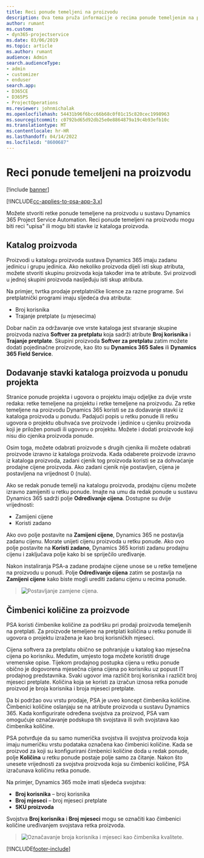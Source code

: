 ```yaml
---
title: Reci ponude temeljeni na proizvodu
description: Ova tema pruža informacije o recima ponude temeljenim na proizvodu.
author: rumant
ms.custom:
- dyn365-projectservice
ms.date: 03/06/2019
ms.topic: article
ms.author: rumant
audience: Admin
search.audienceType:
- admin
- customizer
- enduser
search.app:
- D365CE
- D365PS
- ProjectOperations
ms.reviewer: johnmichalak
ms.openlocfilehash: 54431b96f6bcc66b68c0f01c15c820cec1998963
ms.sourcegitcommit: c0792bd65d92db25e0e8864879a19c4b93efb10c
ms.translationtype: MT
ms.contentlocale: hr-HR
ms.lasthandoff: 04/14/2022
ms.locfileid: "8600687"
---
```

# <a name="product-based-quote-lines"></a>Reci ponude temeljeni na proizvodu

[!include [banner](../includes/psa-now-project-operations.md)]

[!INCLUDE[cc-applies-to-psa-app-3.x](../includes/cc-applies-to-psa-app-3x.md)]


Možete stvoriti retke ponude temeljene na proizvodu u sustavu Dynamics 365 Project Service Automation. Reci ponude temeljeni na proizvodu mogu biti reci "upisa" ili mogu biti stavke iz kataloga proizvoda.

## <a name="product-catalog"></a>Katalog proizvoda

Proizvodi u katalogu proizvoda sustava Dynamics 365 imaju zadanu jedinicu i grupu jedinica. Ako nekoliko proizvoda dijeli isti skup atributa, možete stvoriti skupinu proizvoda koja također ima te atribute. Svi proizvodi u jednoj skupini proizvoda nasljeđuju isti skup atributa.

Na primjer, tvrtka prodaje pretplatničke licence za razne programe. Svi pretplatnički programi imaju sljedeća dva atributa:

- Broj korisnika 
- Trajanje pretplate (u mjesecima)

Dobar način za održavanje ove vrste kataloga jest stvaranje skupine proizvoda naziva **Softver za pretplatu** koja sadrži atribute **Broj korisnika** i **Trajanje pretplate**. Skupini proizvoda **Softver za pretplatu** zatim možete dodati pojedinačne proizvode, kao što su **Dynamics 365 Sales** ili **Dynamics 365 Field Service**.

## <a name="adding-product-catalog-items-to-a-project-quote"></a>Dodavanje stavki kataloga proizvoda u ponudu projekta

Stranice ponude projekta i ugovora o projektu imaju odjeljke za dvije vrste redaka: retke temeljene na projektu i retke temeljene na proizvodu. Za retke temeljene na proizvodu Dynamics 365 koristi se za dodavanje stavki iz kataloga proizvoda u ponudu. Padajući popis u retku ponude ili retku ugovora o projektu obuhvaća sve proizvode i jedinice u cjeniku proizvoda koji je priložen ponudi ili ugovoru o projektu. Možete i dodati proizvode koji nisu dio cjenika proizvoda ponude.

Osim toga, možete odabrati proizvode s drugih cjenika ili možete odabrati proizvode izravno iz kataloga proizvoda. Kada odaberete proizvode izravno iz kataloga proizvoda, zadani cjenik tog proizvoda koristi se za dohvaćanje prodajne cijene proizvoda. Ako zadani cjenik nije postavljen, cijena je postavljena na vrijednost 0 (nula).

Ako se redak ponude temelji na katalogu proizvoda, prodajnu cijenu možete izravno zamijeniti u retku ponude. Imajte na umu da redak ponude u sustavu Dynamics 365 sadrži polje **Određivanje cijena**. Dostupne su dvije vrijednosti:

- Zamijeni cijene  
- Koristi zadano

Ako ovo polje postavite na **Zamijeni cijene**, Dynamics 365 ne postavlja zadanu cijenu. Morate unijeti cijenu proizvoda u retku ponude. Ako ovo polje postavite na **Koristi zadano**, Dynamics 365 koristi zadanu prodajnu cijenu i zaključava polje kako bi se spriječilo uređivanje.

Nakon instaliranja PSA-a zadane prodajne cijene unose se u retke temeljene na proizvodu u ponudi. Polje **Određivanje cijena** zatim se postavlja na **Zamijeni cijene** kako biste mogli urediti zadanu cijenu u recima ponude.

> ![Postavljanje zamjene cijena.](media/basic-guide-10.png)
 
## <a name="quantity-factors-for-products"></a>Čimbenici količine za proizvode

PSA koristi čimbenike količine za podršku pri prodaji proizvoda temeljenih na pretplati. Za proizvode temeljene na pretplati količina u retku ponude ili ugovora o projektu izražena je kao broj korisničkih mjeseci.

Cijena softvera za pretplatu obično se pohranjuje u katalog kao mjesečna cijena po korisniku. Međutim, umjesto toga možete koristiti druge vremenske opise. Tijekom prodajnog postupka cijena u retku ponude obično je dogovorena mjesečna cijena cijena po korisniku uz popust IT prodajnog predstavnika. Svaki ugovor ima različit broj korisnika i različit broj mjeseci pretplate. Količina koja se koristi za izračun iznosa retka ponude proizvod je broja korisnika i broja mjeseci pretplate.

Da bi podržao ovu vrstu prodaje, PSA je uveo koncept čimbenika količine. Čimbenici količine oslanjaju se na atribute proizvoda u sustavu Dynamics 365. Kada konfigurirate određena svojstva za proizvod, PSA vam omogućuje označavanje podskupa tih svojstava ili svih svojstava kao čimbenika količine.

PSA potvrđuje da su samo numerička svojstva ili svojstva proizvoda koja imaju numeričku vrstu podataka označena kao čimbenici količine. Kada se proizvod za koji su konfigurirani čimbenici količine doda u redak ponude, polje **Količina** u retku ponude postaje polje samo za čitanje. Nakon što unesete vrijednosti za svojstva proizvoda koja su čimbenici količine, PSA izračunava količinu retka ponude.

Na primjer, Dynamics 365 može imati sljedeća svojstva: 

- **Broj korisnika** – broj korisnika 
- **Broj mjeseci** – broj mjeseci pretplate
- **SKU proizvoda** 

Svojstva **Broj korisnika** i **Broj mjeseci** mogu se označiti kao čimbenici količine uređivanjem svojstava retka proizvoda. 

> ![Označavanje broja korisnika i mjeseci kao čimbenika kvalitete.](media/basic-guide-11.png)
 


[!INCLUDE[footer-include](../includes/footer-banner.md)]
